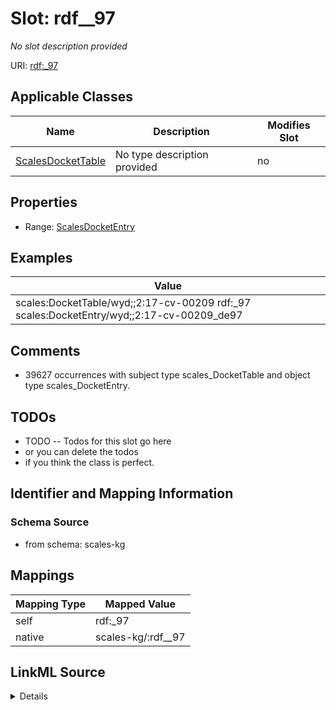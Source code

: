 

# Slot: rdf__97


_No slot description provided_





URI: [rdf:_97](http://www.w3.org/1999/02/22-rdf-syntax-ns#_97)



<!-- no inheritance hierarchy -->





## Applicable Classes

| Name | Description | Modifies Slot |
| --- | --- | --- |
| [ScalesDocketTable](../classes/ScalesDocketTable.md) | No type description provided |  no  |







## Properties

* Range: [ScalesDocketEntry](../classes/ScalesDocketEntry.md)






## Examples

| Value |
| --- |
| scales:DocketTable/wyd;;2:17-cv-00209 rdf:_97 scales:DocketEntry/wyd;;2:17-cv-00209_de97 |

## Comments

* 39627 occurrences with subject type scales_DocketTable and object type scales_DocketEntry.

## TODOs

* TODO -- Todos for this slot go here
* or you can delete the todos
* if you think the class is perfect.

## Identifier and Mapping Information







### Schema Source


* from schema: scales-kg




## Mappings

| Mapping Type | Mapped Value |
| ---  | ---  |
| self | rdf:_97 |
| native | scales-kg/:rdf__97 |




## LinkML Source

<details>
```yaml
name: rdf__97
description: No slot description provided
todos:
- TODO -- Todos for this slot go here
- or you can delete the todos
- if you think the class is perfect.
comments:
- 39627 occurrences with subject type scales_DocketTable and object type scales_DocketEntry.
examples:
- value: scales:DocketTable/wyd;;2:17-cv-00209 rdf:_97 scales:DocketEntry/wyd;;2:17-cv-00209_de97
from_schema: scales-kg
rank: 1000
slot_uri: rdf:_97
alias: rdf__97
domain_of:
- scales_DocketTable
range: scales_DocketEntry

```
</details>